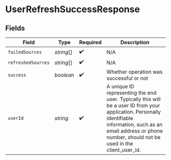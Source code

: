 # UserRefreshSuccessResponse


## Fields

| Field                                                                                                                                                                                                                   | Type                                                                                                                                                                                                                    | Required                                                                                                                                                                                                                | Description                                                                                                                                                                                                             |
| ----------------------------------------------------------------------------------------------------------------------------------------------------------------------------------------------------------------------- | ----------------------------------------------------------------------------------------------------------------------------------------------------------------------------------------------------------------------- | ----------------------------------------------------------------------------------------------------------------------------------------------------------------------------------------------------------------------- | ----------------------------------------------------------------------------------------------------------------------------------------------------------------------------------------------------------------------- |
| `failedSources`                                                                                                                                                                                                         | *string*[]                                                                                                                                                                                                              | :heavy_check_mark:                                                                                                                                                                                                      | N/A                                                                                                                                                                                                                     |
| `refreshedSources`                                                                                                                                                                                                      | *string*[]                                                                                                                                                                                                              | :heavy_check_mark:                                                                                                                                                                                                      | N/A                                                                                                                                                                                                                     |
| `success`                                                                                                                                                                                                               | *boolean*                                                                                                                                                                                                               | :heavy_check_mark:                                                                                                                                                                                                      | Whether operation was successful or not                                                                                                                                                                                 |
| `userId`                                                                                                                                                                                                                | *string*                                                                                                                                                                                                                | :heavy_check_mark:                                                                                                                                                                                                      | A unique ID representing the end user. Typically this will be a user ID from your application. Personally identifiable information, such as an email address or phone number, should not be used in the client_user_id. |